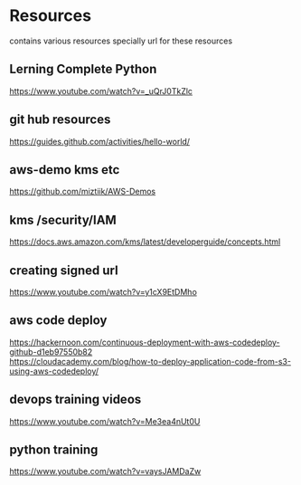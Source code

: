 # Resources
contains various resources specially url for these resources
## Lerning Complete Python 
https://www.youtube.com/watch?v=_uQrJ0TkZlc

## git hub resources
https://guides.github.com/activities/hello-world/


## aws-demo kms etc
https://github.com/miztiik/AWS-Demos














## kms /security/IAM
https://docs.aws.amazon.com/kms/latest/developerguide/concepts.html


## creating signed url 

https://www.youtube.com/watch?v=y1cX9EtDMho


## aws code deploy 

https://hackernoon.com/continuous-deployment-with-aws-codedeploy-github-d1eb97550b82 \
https://cloudacademy.com/blog/how-to-deploy-application-code-from-s3-using-aws-codedeploy/




## devops training videos
https://www.youtube.com/watch?v=Me3ea4nUt0U

## python training 
https://www.youtube.com/watch?v=vaysJAMDaZw

